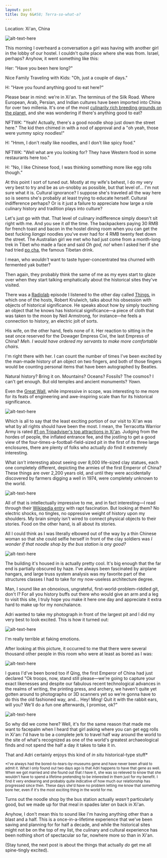 ```yaml
---
layout: post
title: Day 6&#58; Terra-so-what-a?
---
```


Location: Xi'an, China

![alt-text-here](http://kenjilopezalt.github.io/images/20140623-terracotta-warrior-/20140623-terracotta-warrior-2.jpg "Terracotta narrow")

This morning I overheard a conversation a girl was having with another girl in the lobby of our hostel. I couldn't quite place where she was from. Israel, perhaps? Anyhow, it went something like this:

Her: "Have you been here long?"

Nice Family Traveling with Kids: "Oh, just a couple of days."

H: "Have you found anything good to eat here?"

Please bear in mind: we're in Xi'an. The terminus of the Silk Road. Where European, Arab, Persian, and Indian cultures have been imported into China for over two millenia. It's one of the most <a href="http://kenjilopezalt.github.io/2014/06/23/Chilies%2C-Noodles%2C-and-Lamb%26%2358%3B-11-Must-Eat-Dishes-in-Xi%27an-From-the-Muslim-Quarter-and-Beyond/">culinarily rich breeding grounds on the planet,</a> and she was wondering if there's anything good to eat?

NFTWK: "Yeah! Actually, there's a good noodle shop just down the street here." The kid then chimed in with a nod of approval and a "oh yeah, those were yummy spicy noodles!"

H: "Hmm, I don't really like noodles, and I don't like spicy food."

NFTWK: "Well what are you looking for? They have Western food in some restaurants here too."

H: "No, I like Chinese food, I was thinking something more like egg rolls though."

At this point I sort of tuned out. Mostly at my wife's behest, I do my very very best to try and be as un-snobby as possible, but that level of... I'm not sure what it is. Cultural ignorance? I suppose she's traveled all the way here so is seems she's probably at least trying to educate herself. Cultural indifference perhaps? Or is it just a failure to appreciate how large a role culinary history and tradition plays into culture?

Let's just go with that. That level of culinary indifference simply doesn't sit right with me. And you see it <em>all</em> the time. The backpackers paying 30 RMB for french toast and bacon in the hostel dining room when you can get the best fucking <em>liangpi</em> noodles you've ever had for 4 RMB twenty feet down the street. The Australian girl we met who had just come from a month-long trek in Tibet who made a face and said <em>Oh god, no!</em> when I asked her if she had tried <a href="http://en.wikipedia.org/wiki/Butter_tea">po cha</a>, the famous Tibetan drink.

I mean, who <em>wouldn't</em> want to taste hyper-concentrated tea churned with fermented yak butter?

Then again, they probably think the same of me as my eyes start to glaze over when they start talking emphatically about the historical sites they've visited.

There was a <a href="http://radiolab.org/">Radiolab</a> episode I listened to the other day called <u>Things</u>, in which one of the hosts, Robert Krulwich, talks about his obsession with objects of historical significance. He speaks about how by simply touching an object that he knows has historical significance&mdash;a piece of cloth that was taken to the moon by Neil Armstrong, for instance&mdash;he feels a connection to history, an electric jolt of sorts.

His wife, on the other hand, feels none of it. Her reaction to sitting in the seat once reserved for the Dowager Empress Cixi, the last Empress of China? <em>Meh. I would have ordered my servants to make more comfortable chairs.</em>

I'm right there with her. I can count the number of times I've been excited by the man-made history of an object on two fingers, and both of those fingers would be counting personal items that have been autographed by Beatles.

Natural history? Bring it on. Mountains? Oceans? Fossils? The cosmos? I can't get enough. But old temples and ancient monuments? <em>Yawn.</em>

Even the <a href="http://kenjilopezalt.github.io/2014/06/20/Do-Indoor-Voices-Exist%3F-Plus%2C-a-Trip-to-the-Great-Wall/">Great Wall</a>, while impressive in scope, was interesting to me more for its feats of engineering and awe-inspiring scale than for its historical significance.

![alt-text-here](http://kenjilopezalt.github.io/images/20140623-terracotta-warrior-/20140623-terracotta-warrior-4.jpg "Terracotta head")

Which is all to say that the least exciting portion of our visit to Xi'an was what by all rights should have been the most. I mean, the Terracotta Warrior Army is rated <a href="http://www.tripadvisor.com/ShowUserReviews-g298557-d321017-r12307740-The_Museum_of_Qin_Terra_cotta_Warriors_and_Horses-Xi_an_Shaanxi.html">#1 on Tripadviser's top attractions in Xi'an</a>. Judging from the hordes of people, the inflated entrance fee, and the jostling to get a good view of the four-times-a-football-field-sized pit in the first of its three large enclosures, there are plenty of folks who actually <em>do</em> find it extremely interesting.

What <em>isn't</em> interesting about seeing over 8,000 life-sized clay statues, each one completely different, depicting the armies of the first Emperor of China? These things are over 2,200 years old, and until they were accidentally discovered by farmers digging a well in 1974, were completely unknown to the world.

![alt-text-here](http://kenjilopezalt.github.io/images/20140623-terracotta-warrior-/20140623-terracotta-warrior-5.jpg "Terracotta behind")

All of that is intellectually impressive to me, and in fact interesting&mdash;I read through their <a href="http://en.wikipedia.org/wiki/Terracotta_Army">Wikipedia entry</a> with rapt fascination. But looking at them? No electric shocks, no tingles, no oppressive weight of history upon my shoulders. My brain simply isn't wired to connect physical objects to their stories. Food on the other hand, is all about its stories.

All I could think as I was literally elbowed out of the way by a thin Chinese woman so that she could selfie herself in front of the clay soldiers was <em>I wonder if that noodle shop by the bus station is any good?</em>

![alt-text-here](http://kenjilopezalt.github.io/images/20140623-terracotta-warrior-/20140623-terracotta-warrior-1.jpg "Terracotta wide")

The building it's housed in is actually pretty cool. It's big enough that the far end is partially obscured by haze. I've always been fascinated by airplane hangars, and large truss system analysis was my favorite part of the structures classes I had to take for my now-useless architecture degree.

Man, I sound like an obnoxious, ungrateful, first-world-problem-riddled git, don't I? For all you history buffs out there who would give an arm and a leg to visit this site, I truly hope you make it here one day and appreciate it extra hard to make up for my nonchalance.

Adri wanted to take my photograph in front of the largest pit and I did my very best to look excited. This is how it turned out:

![alt-text-here](http://kenjilopezalt.github.io/images/20140623-terracotta-warrior-/20140623-terracotta-warrior-8.jpg "Terracotta bored kenji")

I'm really terrible at faking emotions.

After looking at this picture, it occurred to me that there were several thousand other people in this room who were at least as bored as I was:

![alt-text-here](http://kenjilopezalt.github.io/images/20140623-terracotta-warrior-/20140623-terracotta-warrior-7.jpg "Terracotta bored soldier")

I guess I'd've been bored too if Qing, the first Emperor of China had just declared "Ok troops, now, stand still please&mdash;we're going to capture your exact likenesses and despite our fabulous recent technological advances in the realms of writing, the printing press, and archery, we haven't quite yet gotten around to photographs or 3D scanners yet so we're gonna have to do this the old fashioned way, and... Hey! Ming! Quit it with the rabbit ears, will you? We'll do a fun one afterwards, I promise, ok?"

![alt-text-here](http://kenjilopezalt.github.io/images/20140623-terracotta-warrior-/20140623-terracotta-warrior-6.jpg "Terracotta adri")

So why did we come here? Well, it's for the same reason that made me want to facepalm when I heard that girl asking where you can get egg rolls in Xi'an: I'd have to be a complete jerk to travel half way around the world to the site of what's recognized as one of the world's greatest archaeological finds and not spend the half a day it takes to take it in.

That and Adri certainly enjoys this kind of <em>in situ</em> historical-type stuff*

<small>*I've always had the  bored-to-tears-by-museums gene and have never been afraid to admit it. What I only found out two days ago is that Adri happens to have that gene as well. When we got married and she found out that <em>I</em> have it, she was so relieved to know that she wouldn't have to spend a lifetime pretending to be interested in them just for my benefit. I find it very endearing and probably quite indicative of how much our relationship has progressed since then. These days she'd have no problem letting me know that something bore her, even if it's the most exciting thing in the world for me.</small>

Turns out the noodle shop by the bus station actually <em>wasn't</em> particularly good, but we made up for that meal in spades later on back in Xi'an.

Anyhow, I don't mean this to sound like I'm having anything other than a blast and a half. This is a once-in-a-lifetime experience that we've been saving and planning for for half a decade, and while the historical sites might not be on the top of my list, the culinary and cultural experience has been nothing short of spectacular so far, nowhere more so than in Xi'an.

(Stay tuned, the next post is about the things that actually <em>do</em> get me all spine-tingly excited).